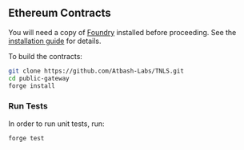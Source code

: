 ## Ethereum Contracts

You will need a copy of [Foundry](https://github.com/foundry-rs/foundry) installed before proceeding. See the [installation guide](https://github.com/foundry-rs/foundry#installation) for details.

To build the contracts:

```sh
git clone https://github.com/Atbash-Labs/TNLS.git
cd public-gateway
forge install 
```

### Run Tests

In order to run unit tests, run: 

```sh
forge test
```